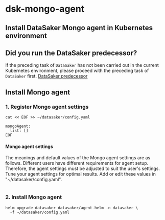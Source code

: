 # dsk-mongo-agent

## Install DataSaker Mongo agent in Kubernetes environment

## Did you run the DataSaker predecessor?

If the preceding task of `DataSaker` has not been carried out in the current Kubernetes environment, please proceed with the preceding task of `DataSaker` first. [DataSaker predecessor](dsk-mongo-agent/en/$%7BPREPARATION\_MANUAL\_KR%7D/)

## Install Mongo agent

### 1. Register Mongo agent settings

```shell
cat << EOF >> ~/datasaker/config.yaml

mongoAgent:
  list: []
EOF
```

#### Mongo agent settings

The meanings and default values ​​of the Mongo agent settings are as follows. Different users have different requirements for agent setup. Therefore, the agent settings must be adjusted to suit the user's settings. Tune your agent settings for optimal results. Add or edit these values ​​in "\~/datasaker/config.yaml".

```yaml
```

### 2. Install Mongo agent

```shell
helm upgrade datasaker datasaker/agent-helm -n datasaker \
  -f ~/datasaker/config.yaml
```